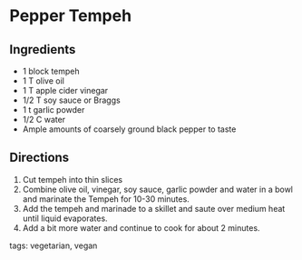 # Pepper Tempeh

## Ingredients

* 1 block tempeh
* 1 T olive oil
* 1 T apple cider vinegar
* 1/2 T soy sauce or Braggs
* 1 t garlic powder
* 1/2 C water
* Ample amounts of coarsely ground black pepper to taste

## Directions

1. Cut tempeh into thin slices
2. Combine olive oil, vinegar, soy sauce, garlic powder and water in a bowl and marinate the Tempeh for 10-30 minutes.
3. Add the tempeh and marinade to a skillet and saute over medium heat until liquid evaporates.
4. Add a bit more water and continue to cook for about 2 minutes.

tags: vegetarian, vegan
